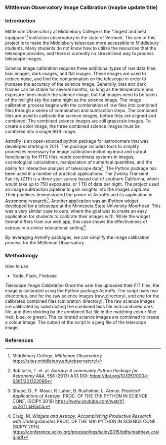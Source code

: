 ### Mittleman Observatory Image Calibration (maybe update title)

### Introduction 

Mittleman Observatory at Middlebury College is the “largest and best equipped”[^Middlebury] institution observatory in the state of Vermont. The aim of this project is to make the Middlebury telescope more accessible to Middlebury students. Many students do not know how to utilize the resources that the telescope provides, and there is currently no streamlined way to process telescope images. 

Science image calibration requires three additional types of raw data files: bias images, dark images, and flat images. These images are used to reduce noise, and find the contamination on the telescope in order to increase the accuracy of the science image. Generally, bias and dark frames can be stable for several months, so long as the temperature and exposure times match the science image, but flat images need to be taken of the twilight sky the same night as the science image. The image calibration process begins with the combination of raw files into combined files through a series of combination and subtraction steps. The combined files are used to calibrate the science images, before they are aligned and combined. The combined science images are still grayscale images. To create a color image, the three combined science images must be combined into a single RGB image.

AstroPy is an open-sourced python package for astronomers that was developed starting in 2011. The package includes tools to simplify processes necessary for image calibration including input and output functionality for FITS files, world coordinate systems in images, cosmological calculations, manipulation of numerical quantities, and the ability for interactive analysis of telescope data[^Robitaille2013]. The Python package has been used in a number of practical applications. The Zwicky Transient Facility (ZTF) is a three year survey based out of southern California, which would take up to 750 exposures, or 1 TB of data per night. The project used an image subtraction pipeline to gain insights into the images captured. Their pipelines demonstrated the power of AstroPy and its application in Astronomy research[^Shupe2018]. Another application was an iPython widget developed for a telescope at the Minnesota State University Moorhead. This was a very similar case to ours, where the goal was to create an easy application for students to calibrate their images with. While the widget format differs from our web app, this case shows the effectiveness of astropy in a similar educational setting[^Craig2015]. 

By leveraging AstroPy packages, we can simplify the image calibration process for the Mittleman Observatory. 

### Methodology 
*How to use*

- Node, Flask, Firebase

*Telescope Image Calibration*
Once the user has uploaded their FIT files, the image is calibrated using the Python package AstroPy. The script uses two directories, one for the raw science images (raw_directory), and one for the calibrated combined files (calibration_directory). The raw science images are calibrated by substracting the combined bias file and combined dark file, and then dividing by the combined flat file in the matching colour filter (red, blue, or green). The calibrated science images are combined to create a colour image. The output of the script is a jpeg file of the telescope image.  

### References

[^Craig2015]: Craig, M. *Widgets and Astropy: Accomplishing Productive Research with Undergraduates* PROC. OF THE 14th PYTHON IN SCIENCE CONF. (SCIPY 2015) https://conference.scipy.org/proceedings/scipy2015/pdfs/matthew_craig.pdf 

[^Middlebury]: Middlebury College, *Mittleman Observatory* https://sites.middlebury.edu/observatory/

[^Robitaille2013]: Robitaille, T. et. al. *Astropy: A community Python Package for Astronomy* A&A, 558 (2013) A33 DOI: https://doi.org/10.1051/0004-6361/201322068




[^Shupe2018]: Shupe, D., F. Masci, R. Laher, B. Rusholme, L. Armus. *Practical Applications of Astropy*. PROC. OF THE 17th PYTHON IN SCIENCE CONF. (SCIPY 2018) https://www.youtube.com/watch?v=2GTLkH5sfJc
